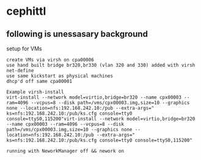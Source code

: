 # cephittl
## following is unessasary background
setup for VMs

	create VMs via virsh on cpa00006
	use hand built bridge br320,br330 (vlan 320 and 330) added with virsh net-define
	use same kickstart as physical machines
	dhcp'd off same cpa00001

	Example virsh-install
	virt-install --network model=virtio,bridge=br320 --name cpx00003 --ram=4096 --vcpus=8 --disk path=/vms/cpx00003.img,size=10 --graphics none --location=nfs:192.168.242.10:/pub --extra-args=" ks=nfs:192.168.242.10:/pub/ks.cfg console=tty0 console=ttyS0,115200"virt-install --network model=virtio,bridge=br320 --name cpx00003 --ram=4096 --vcpus=8 --disk path=/vms/cpx00003.img,size=10 --graphics none --location=nfs:192.168.242.10:/pub --extra-args=" ks=nfs:192.168.242.10:/pub/ks.cfg console=tty0 console=ttyS0,115200"

	running with NeworkManager off && nework on
